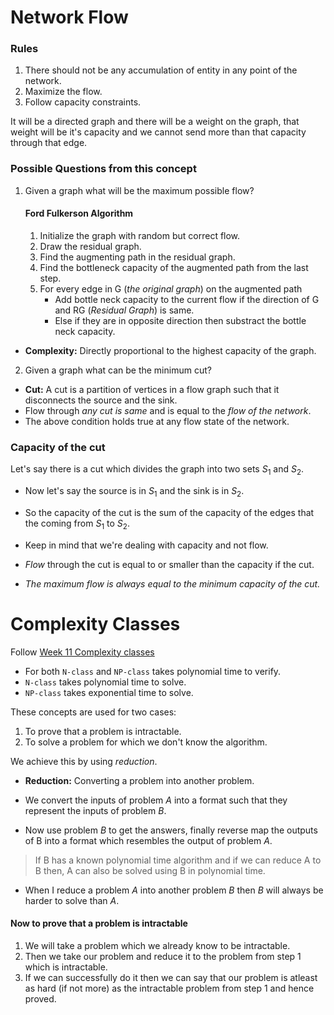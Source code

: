 # Network Flow

### Rules

1. There should not be any accumulation of entity in any point of the network.
2. Maximize the flow.
3. Follow capacity constraints.

It will be a directed graph and there will be a weight on the graph, that weight will be it's capacity and we cannot send more than that capacity through that edge.

### Possible Questions from this concept

1. Given a graph what will be the maximum possible flow?

	#### Ford Fulkerson Algorithm
	1. Initialize the graph with random but correct flow.
	2. Draw the residual graph.
	3. Find the augmenting path in the residual graph.
	4. Find the bottleneck capacity of the augmented path from the last step.
	5. For every edge in G (*the original graph*) on the augmented path 
		- Add bottle neck capacity to the current flow if the direction of G and RG (*Residual Graph*) is same.
		- Else if they are in opposite direction then substract the bottle neck capacity.

- **Complexity:** Directly proportional to the highest capacity of the graph.


2. Given a graph what can be the minimum cut?

- **Cut:** A cut is a partition of vertices in a flow graph such that it disconnects the source and the sink.
- Flow through *any cut is same* and is equal to the *flow of the network*.
- The above condition holds true at any flow state of the network.

### Capacity of the cut

Let's say there is a cut which divides the graph into two sets $S_1$ and $S_2$.

- Now let's say the source is in $S_1$ and the sink is in $S_2$.
- So the capacity of the cut is the sum of the capacity of the edges that the coming from $S_1$ to $S_2$.
- Keep in mind that we're dealing with capacity and not flow.


- *Flow* through the cut is equal to or smaller than the capacity if the cut.
- *The maximum flow is always equal to the minimum capacity of the cut.*

# Complexity Classes

Follow [Week 11 Complexity classes](Week%2011%20Complexity%20classes.canvas)

- For both `N-class` and `NP-class` takes polynomial time to verify.
- `N-class` takes polynomial time to solve.
- `NP-class` takes exponential time to solve.

These concepts are used for two cases:

1. To prove that a problem is intractable.
2. To solve a problem for which we don't know the algorithm.

We achieve this by using *reduction*.

- **Reduction:** Converting a problem into another problem.

- We convert the inputs of problem $A$ into a format such that they represent the inputs of problem $B$.
- Now use problem $B$ to get the answers, finally reverse map the outputs of B into a format which resembles the output of problem $A$.

>If B has a known polynomial time algorithm and if we can reduce A to B then, A can also be solved using B in polynomial time. 


- When I reduce a problem $A$ into another problem $B$ then $B$ will always be harder to solve than $A$.

#### Now to prove that a problem is intractable

1. We will take a problem which we already know to be intractable.
2. Then we take our problem and reduce it to the problem from step 1 which is intractable.
3. If we can successfully do it then we can say that our problem is atleast as hard (if not more) as the intractable problem from step 1 and hence proved.
